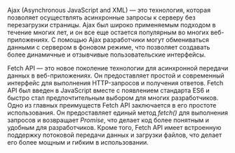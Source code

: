 Ajax (Asynchronous JavaScript and XML) — это технология, которая позволяет осуществлять асинхронные запросы к серверу без перезагрузки страницы. Ajax был широко применяемым подходом в течение многих лет, и он все еще остается популярным во многих веб-приложениях. С помощью Ajax разработчики могут обмениваться данными с сервером в фоновом режиме, что позволяет создавать более динамичные и отзывчивые пользовательские интерфейсы.


Fetch API — это новое поколение технологии для асинхронной передачи данных в веб-приложениях. Он предоставляет простой и современный интерфейс для выполнения HTTP-запросов и получения ответов. Fetch API был введен в JavaScript вместе с появлением стандарта ES6 и быстро стал предпочтительным выбором для многих разработчиков.
Одно из главных преимуществ Fetch API заключается в его простоте использования. Он предоставляет единый метод _fetch()_ для выполнения запросов и возвращает _Promise_, что делает код более понятным и удобным для разработчиков. Кроме того, Fetch API имеет встроенную поддержку потоковой передачи данных и загрузки файлов, что делает его более мощным и гибким в использовании.